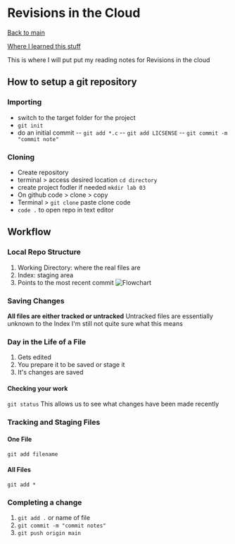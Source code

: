 # Revisions in the Cloud

[Back to main](README.md)

[Where I learned this stuff](https://blog.udemy.com/git-tutorial-a-comprehensive-guide/)

This is where I will put put my reading notes for Revisions in the cloud

## How to setup a git repository

### Importing

- switch to the target folder for the project
- `git init`
- do an initial commit 
-- `git add *.c` 
-- `git add LICSENSE`
-- `git commit -m "commit note"`

### Cloning

- Create repository 
- terminal > access desired location `cd directory`
- create project fodler if needed `mkdir lab 03`
- On github code > clone > copy
- Terminal > `git clone` paste clone code
- `code .` to open repo in text editor

## Workflow

### Local Repo Structure

1. Working Directory: where the real files are
1. Index: staging area
1. Points to the most recent commit
![Flowchart](https://blog.udemy.com/wp-content/uploads/2015/08/image036.png)

### Saving Changes

**All files are either tracked or untracked** 
Untracked files are essentially unknown to the Index
I'm still not quite sure what this means

### Day in the Life of a File

1. Gets edited
1. You prepare it to be saved or stage it
1. It's changes are saved

#### Checking your work

`git status`
This allows us to see what changes have been made recently

### Tracking and Staging Files

#### One File

`git add filename`

#### All Files

`git add *`

### Completing a change

1. `git add .` or name of file
1. `git commit -m "commit notes"`
1. `git push origin main`
